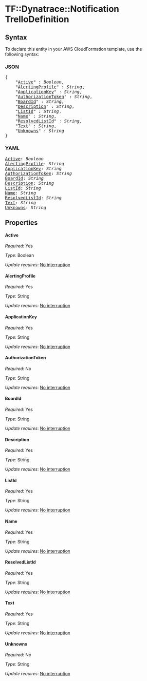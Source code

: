 # TF::Dynatrace::Notification TrelloDefinition

## Syntax

To declare this entity in your AWS CloudFormation template, use the following syntax:

### JSON

<pre>
{
    "<a href="#active" title="Active">Active</a>" : <i>Boolean</i>,
    "<a href="#alertingprofile" title="AlertingProfile">AlertingProfile</a>" : <i>String</i>,
    "<a href="#applicationkey" title="ApplicationKey">ApplicationKey</a>" : <i>String</i>,
    "<a href="#authorizationtoken" title="AuthorizationToken">AuthorizationToken</a>" : <i>String</i>,
    "<a href="#boardid" title="BoardId">BoardId</a>" : <i>String</i>,
    "<a href="#description" title="Description">Description</a>" : <i>String</i>,
    "<a href="#listid" title="ListId">ListId</a>" : <i>String</i>,
    "<a href="#name" title="Name">Name</a>" : <i>String</i>,
    "<a href="#resolvedlistid" title="ResolvedListId">ResolvedListId</a>" : <i>String</i>,
    "<a href="#text" title="Text">Text</a>" : <i>String</i>,
    "<a href="#unknowns" title="Unknowns">Unknowns</a>" : <i>String</i>
}
</pre>

### YAML

<pre>
<a href="#active" title="Active">Active</a>: <i>Boolean</i>
<a href="#alertingprofile" title="AlertingProfile">AlertingProfile</a>: <i>String</i>
<a href="#applicationkey" title="ApplicationKey">ApplicationKey</a>: <i>String</i>
<a href="#authorizationtoken" title="AuthorizationToken">AuthorizationToken</a>: <i>String</i>
<a href="#boardid" title="BoardId">BoardId</a>: <i>String</i>
<a href="#description" title="Description">Description</a>: <i>String</i>
<a href="#listid" title="ListId">ListId</a>: <i>String</i>
<a href="#name" title="Name">Name</a>: <i>String</i>
<a href="#resolvedlistid" title="ResolvedListId">ResolvedListId</a>: <i>String</i>
<a href="#text" title="Text">Text</a>: <i>String</i>
<a href="#unknowns" title="Unknowns">Unknowns</a>: <i>String</i>
</pre>

## Properties

#### Active

_Required_: Yes

_Type_: Boolean

_Update requires_: [No interruption](https://docs.aws.amazon.com/AWSCloudFormation/latest/UserGuide/using-cfn-updating-stacks-update-behaviors.html#update-no-interrupt)

#### AlertingProfile

_Required_: Yes

_Type_: String

_Update requires_: [No interruption](https://docs.aws.amazon.com/AWSCloudFormation/latest/UserGuide/using-cfn-updating-stacks-update-behaviors.html#update-no-interrupt)

#### ApplicationKey

_Required_: Yes

_Type_: String

_Update requires_: [No interruption](https://docs.aws.amazon.com/AWSCloudFormation/latest/UserGuide/using-cfn-updating-stacks-update-behaviors.html#update-no-interrupt)

#### AuthorizationToken

_Required_: No

_Type_: String

_Update requires_: [No interruption](https://docs.aws.amazon.com/AWSCloudFormation/latest/UserGuide/using-cfn-updating-stacks-update-behaviors.html#update-no-interrupt)

#### BoardId

_Required_: Yes

_Type_: String

_Update requires_: [No interruption](https://docs.aws.amazon.com/AWSCloudFormation/latest/UserGuide/using-cfn-updating-stacks-update-behaviors.html#update-no-interrupt)

#### Description

_Required_: Yes

_Type_: String

_Update requires_: [No interruption](https://docs.aws.amazon.com/AWSCloudFormation/latest/UserGuide/using-cfn-updating-stacks-update-behaviors.html#update-no-interrupt)

#### ListId

_Required_: Yes

_Type_: String

_Update requires_: [No interruption](https://docs.aws.amazon.com/AWSCloudFormation/latest/UserGuide/using-cfn-updating-stacks-update-behaviors.html#update-no-interrupt)

#### Name

_Required_: Yes

_Type_: String

_Update requires_: [No interruption](https://docs.aws.amazon.com/AWSCloudFormation/latest/UserGuide/using-cfn-updating-stacks-update-behaviors.html#update-no-interrupt)

#### ResolvedListId

_Required_: Yes

_Type_: String

_Update requires_: [No interruption](https://docs.aws.amazon.com/AWSCloudFormation/latest/UserGuide/using-cfn-updating-stacks-update-behaviors.html#update-no-interrupt)

#### Text

_Required_: Yes

_Type_: String

_Update requires_: [No interruption](https://docs.aws.amazon.com/AWSCloudFormation/latest/UserGuide/using-cfn-updating-stacks-update-behaviors.html#update-no-interrupt)

#### Unknowns

_Required_: No

_Type_: String

_Update requires_: [No interruption](https://docs.aws.amazon.com/AWSCloudFormation/latest/UserGuide/using-cfn-updating-stacks-update-behaviors.html#update-no-interrupt)

